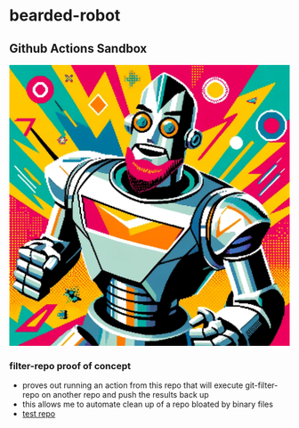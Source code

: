 # bearded-robot
## Github Actions Sandbox

![image of a bearded robot courtesy of dall-e](assets/beared-robot.webp)


### filter-repo proof of concept
- proves out running an action from this repo that will execute git-filter-repo on another repo and push the results back up
- this allows me to automate clean up of a repo bloated by binary files
- [test repo](https://github.com/dmays/sandbox-garbage)

